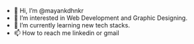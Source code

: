 - 👋 Hi, I’m @mayankdhnkr
- 👀 I’m interested in Web Development and Graphic Designing.
- 🌱 I’m currently learning new tech stacks.
- 📫 How to reach me linkedin or gmail

<!---
mayankdhnkr/mayankdhnkr is a ✨ special ✨ repository because its `README.md` (this file) appears on your GitHub profile.
You can click the Preview link to take a look at your changes.
--->
